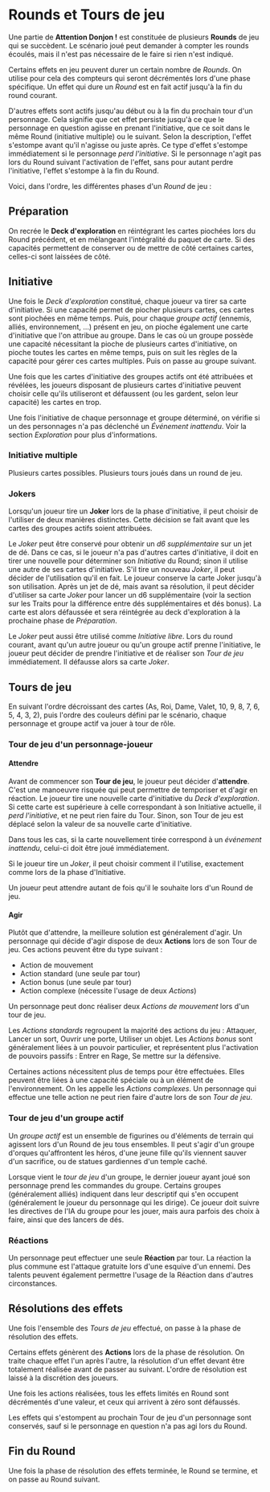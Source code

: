 # Rounds et Tours de jeu

Une partie de **Attention Donjon !** est constituée de plusieurs **Rounds** de jeu qui se succèdent. Le scénario joué peut demander à compter les rounds écoulés, mais il n'est pas nécessaire de le faire si rien n'est indiqué.

Certains effets en jeu peuvent durer un certain nombre de _Rounds_. On utilise pour cela des compteurs qui seront décrémentés lors d'une phase spécifique. Un effet qui dure un _Round_ est en fait actif jusqu'à la fin du round courant.

D'autres effets sont actifs jusqu'au début ou à la fin du prochain tour d'un personnage. Cela signifie que cet effet persiste jusqu'à ce que le personnage en question agisse en prenant l'initiative, que ce soit dans le même Round (initiative multiple) ou le suivant. Selon la description, l'effet s'estompe avant qu'il n'agisse ou juste après. Ce type d'effet s'estompe immédiatement si le personnage _perd l'initiative_.  Si le personnage n'agit pas lors du Round suivant l'activation de l'effet, sans pour autant perdre l'initiative, l'effet s'estompe à la fin du Round.

Voici, dans l'ordre, les différentes phases d'un _Round_ de jeu :

## Préparation

On recrée le **Deck d'exploration** en réintégrant les cartes piochées lors du Round précédent, et en mélangeant l'intégralité du paquet de carte. Si des capacités permettent de conserver ou de mettre de côté certaines cartes, celles-ci sont laissées de côté.

## Initiative

Une fois le _Deck d'exploration_ constitué, chaque joueur va tirer sa carte d'initiative. Si une capacité permet de piocher plusieurs cartes, ces cartes sont piochées en même temps. Puis, pour chaque _groupe actif_ (ennemis, alliés, environnement, ...) présent en jeu, on pioche également une carte d'initiative que l'on attribue au groupe. Dans le cas où un groupe possède une capacité nécessitant la pioche de plusieurs cartes d'initiative, on pioche toutes les cartes en même temps, puis on suit les règles de la capacité pour gérer ces cartes multiples. Puis on passe au groupe suivant.

Une fois que les cartes d'initiative des groupes actifs ont été attribuées et révélées, les joueurs disposant de plusieurs cartes d'initiative peuvent choisir celle qu'ils utiliseront et défaussent (ou les gardent, selon leur capacité) les cartes en trop.

Une fois l'initiative de chaque personnage et groupe déterminé, on vérifie si un des personnages n'a pas déclenché un _Événement inattendu_. Voir la section _Exploration_ pour plus d'informations.

### Initiative multiple

Plusieurs cartes possibles. Plusieurs tours joués dans un round de jeu.

### Jokers

Lorsqu'un joueur tire un **Joker** lors de la phase d'initiative, il peut choisir de l'utiliser de deux manières distinctes. Cette décision se fait avant que les cartes des groupes actifs soient attribuées.

Le _Joker_ peut être conservé pour obtenir un _d6 supplémentaire_ sur un jet de dé. Dans ce cas, si le joueur n'a pas d'autres cartes d'initiative, il doit en tirer une nouvelle pour déterminer son _Initiative_ du Round; sinon il utilise une autre de ses cartes d'initiative. S'il tire un nouveau _Joker_, il peut décider de l'utilisation qu'il en fait. Le joueur conserve la carte Joker jusqu'à son utilisation. Après un jet de dé, mais avant sa résolution, il peut décider d'utiliser sa carte _Joker_ pour lancer un d6 supplémentaire (voir la section sur les Traits pour la différence entre dés supplémentaires et dés bonus). La carte est alors défaussée et sera réintégrée au deck d'exploration à la prochaine phase de _Préparation_.

Le _Joker_ peut aussi être utilisé comme _Initiative libre_. Lors du round courant, avant qu'un autre joueur ou qu'un groupe actif prenne l'initiative, le joueur peut décider de prendre l'initiative et de réaliser son _Tour de jeu_ immédiatement. Il défausse alors sa carte _Joker_.

## Tours de jeu

En suivant l'ordre décroissant des cartes (As, Roi, Dame, Valet, 10, 9, 8, 7, 6, 5, 4, 3, 2), puis l'ordre des couleurs défini par le scénario, chaque personnage et groupe actif va jouer à tour de rôle.

### Tour de jeu d'un personnage-joueur

#### Attendre

Avant de commencer son **Tour de jeu**, le joueur peut décider d'**attendre**. C'est une manoeuvre risquée qui peut permettre de temporiser et d'agir en réaction. Le joueur tire une nouvelle carte d'initiative du _Deck d'exploration_. Si cette carte est supérieure à celle correspondant à son Initiative actuelle, il _perd l'initiative_, et ne peut rien faire du Tour. Sinon, son Tour de jeu est déplacé selon la valeur de sa nouvelle carte d'initiative.

Dans tous les cas, si la carte nouvellement tirée correspond à un _événement inattendu_, celui-ci doit être joué immédiatement.

Si le joueur tire un _Joker_, il peut choisir comment il l'utilise, exactement comme lors de la phase d'Initiative.

Un joueur peut attendre autant de fois qu'il le souhaite lors d'un Round de jeu.

#### Agir

Plutôt que d'attendre, la meilleure solution est généralement d'agir. Un personnage qui décide d'agir dispose de deux **Actions** lors de son Tour de jeu. Ces actions peuvent être du type suivant :

* Action de mouvement
* Action standard (une seule par tour)
* Action bonus (une seule par tour)
* Action complexe (nécessite l'usage de deux _Actions_)

Un personnage peut donc réaliser deux _Actions de mouvement_ lors d'un tour de jeu.

Les _Actions standards_ regroupent la majorité des actions du jeu : Attaquer, Lancer un sort, Ouvrir une porte, Utiliser un objet. Les _Actions bonus_ sont généralement liées à un pouvoir particulier, et représentent plus l'activation de pouvoirs passifs : Entrer en Rage, Se mettre sur la défensive.

Certaines actions nécessitent plus de temps pour être effectuées. Elles peuvent être liées à une capacité spéciale ou à un élément de l'environnement. On les appelle les _Actions complexes_. Un personnage qui effectue une telle action ne peut rien faire d'autre lors de son _Tour de jeu_.

### Tour de jeu d'un groupe actif

Un _groupe actif_ est un ensemble de figurines ou d'éléments de terrain qui agissent lors d'un Round de jeu tous ensembles. Il peut s'agir d'un groupe d'orques qu'affrontent les héros, d'une jeune fille qu'ils viennent sauver d'un sacrifice, ou de statues gardiennes d'un temple caché.

Lorsque vient le _tour de jeu_ d'un groupe, le dernier joueur ayant joué son personnage prend les commandes du groupe. Certains groupes (généralement alliés) indiquent dans leur descriptif qui s'en occupent (généralement le joueur du personnage qui les dirige). Ce joueur doit suivre les directives de l'IA du groupe pour les jouer, mais aura parfois des choix à faire, ainsi que des lancers de dés.

### Réactions

Un personnage peut effectuer une seule **Réaction** par tour. La réaction la plus commune est l'attaque gratuite lors d'une esquive d'un ennemi. Des talents peuvent également permettre l'usage de la Réaction dans d'autres circonstances. 

## Résolutions des effets

Une fois l'ensemble des _Tours de jeu_ effectué, on passe à la phase de résolution des effets.

Certains effets génèrent des **Actions** lors de la phase de résolution. On traite chaque effet l'un après l'autre, la résolution d'un effet devant être totalement réalisée avant de passer au suivant. L'ordre de résolution est laissé à la discrétion des joueurs.

Une fois les actions réalisées, tous les effets limités en Round sont décrémentés d'une valeur, et ceux qui arrivent à zéro sont défaussés.

Les effets qui s'estompent au prochain Tour de jeu d'un personnage sont conservés, sauf si le personnage en question n'a pas agi lors du Round.

## Fin du Round

Une fois la phase de résolution des effets terminée, le Round se termine, et on passe au Round suivant.
